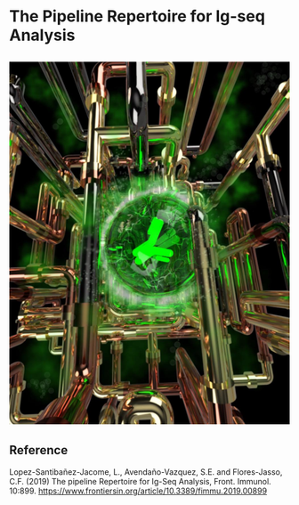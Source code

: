 The Pipeline Repertoire for Ig-seq Analysis
===========================================

![Ig-image](dev_notes/Ig-image.jpeg)
---

## Reference
Lopez-Santibañez-Jacome, L., Avendaño-Vazquez, S.E. and  Flores-Jasso, C.F. (2019) The pipeline Repertoire for Ig-Seq Analysis, Front. Immunol. 10:899.  <https://www.frontiersin.org/article/10.3389/fimmu.2019.00899>
